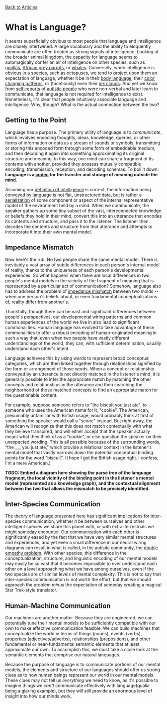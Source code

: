 [Back to Articles](../README.md#articles)


# What is Language?

It seems superficially obvious to most people that language and intelligence
are closely intertwined. A large vocabulary and the ability to eloquently
communicate are often treated as strong signals of intelligence. Looking at
the broader animal kingdom, the capacity for language seems to automagically 
confer an air of intelligence on other species, such as [gorillas], [African
grey parrots], or [whales]. Conversely, when intelligence is obvious in a
species, such as octopuses, we tend to project upon them an expectation of
language, whether it be in their [body language], their [color changing
patterns], or (facetiously) even their [ink clouds]. And yet we know from
[self-reports] of [autistic people] who were non-verbal and later learn to 
communicate, that language is not required for intelligence to exist. 
Nonetheless, it's clear that people intuitively associate language and 
intelligence. Why, though? What is the actual connection between the two?

## Getting to the Point

Language has a purpose. The primary utility of language is to *communicate*, 
which involves encoding thoughts, ideas, knowledge, queries, or other forms 
of information or data as a stream of sounds or symbols, transmitting or
storing this encoded form through some form of embeddable medium, and then
decoding it again into something approximating its original structure and 
meaning. In this way, one mind can share a fragment of its contents with 
another, provided they possess mutually compatible encoding, transmission,
reception, and decoding schemas. To boil it down: **Language is a [codec] 
for the transfer and storage of meaning outside the mind**.

Assuming our [definition of intelligence] is correct, the information
being conveyed by language is not flat, unstructured data, but is rather
a [serialization] of some component or aspect of the internal 
representative model of the environment held by a mind. When we 
communicate, the speaker gathers up some tiny subset of the vast, 
interconnected knowledge or beliefs they hold in their mind, convert this
into an utterance that encodes its contents and structure, and pass 
it to the listener. The listener then decodes the contents and structure
from that utterance and attempts to incorporate it into their own mental
model.

## Impedance Mismatch

Now here's the rub: No two people share the same mental model. There is
inevitably a vast array of subtle differences in each person's internal
model of reality, thanks to the uniqueness of each person's developmental
experiences. So what happens when there are local differences in two 
people's mental models in the vicinity of the fragment of meaning that
is represented by a particular act of communication? Somehow, language
also has to address the problem of [impedance mismatch] between two
minds -- when one person's beliefs about, or even fundamental 
conceptualizations of, reality differ from another's.

Thankfully, though there can be vast and significant differences between
people's perspectives, our developmental wiring patterns and common human 
experiences of the world we live in also lead to significant commonalities.
Human language has evolved to take advantage of these commonalities to offer 
a robust encoding of human-originated meaning in such a way that, even when
two people have vastly different understandings of the world, they can,
with sufficient determination, usually understand each other's intent.

Language achieves this by using words to represent broad conceptual 
categories, which are then linked together through relationships signified 
by the form or arrangement of those words. When a concept or relationship
conveyed by an utterance is not directly matched in the listener's mind,
it is generally possible to infer the appropriate match by matching the
other concepts and relationships in the utterance and then searching the
neighborhood of those matched concepts to find an appropriate match for
the questionable content.

For example, suppose someone refers to "the biscuit you just ate", to 
someone who uses the American name for it, "cookie". The American, 
presumably unfamiliar with British usage, would probably think 
at first of something the speaker would call a "scone" instead. But
right away, the American will recognize that this does not match 
contextually with what they believe transpired, and will either 
accept that the speaker actually meant what they think of as a "cookie", 
or else question the speaker on their unexpected wording. This is all
possible because of the surrounding words, "the ___ you just ate,"
which provide a relational context in the listener's mental model
that vastly narrows down the potential conceptual binding points for 
the word "biscuit". (I hope I got the British usage right. I confess, 
I'm a mere American.)

**TODO: Embed a diagram here showing the parse tree of the language
fragment, the local vicinity of the binding point in the listener's
mental model (represented as a knowledge graph), and the contextual
alignment between the two that allows the mismatch to be precisely
identified.**

## Inter-Species Communication

The theory of language presented here has significant implications
for inter-species communication, whether it be between ourselves
and other intelligent species we share this planet with, or with
extra-terrestrials we might someday encounter. Our communication
with each other is significantly eased by the fact that we have
very similar mental structures and experiences, and yet even a
small difference in our neural wiring diagrams can result in what
is called, in the autistic community, the [double empathy problem].
With other species, this difference in the conceptualization,
structure, and linguistic encoding of our mental models may 
easily be so vast that it becomes impossible to ever understand 
each other on a level approaching what we have among ourselves, 
even if the two species are of similar levels of mental
complexity. This is not to say that inter-species communication
is not worth the effort, but that we should approach the
problem *minus* the expectation of someday creating a magical
Star Trek-style translator. 

## Human-Machine Communication

Our machines are another matter. Because they are engineered,
we can potentially tune their mental models to be sufficiently 
compatible with our own to make effective communication feasible.
We can build machines that conceptualize the world in terms of
things (nouns), events (verbs), properties (adjectives/adverbs), 
relationships (prepositions), and other fundamental or near-fundamental 
semantic elements that at least approximate our own. To accomplish
this, we must take a close look at the semantic elements that
comprise our natural languages.

Because the purpose of language is to communicate portions of our 
mental models, the elements and structure of our languages should 
offer us strong clues as to how human beings represent our world in 
our mental models. These clues may not tell us *everything* we need 
to know, as it's possible to imagine things we *can't* communicate 
effectively with language(qualia being a glaring example), but they 
will still provide an enormous level of insight into how our minds 
work.




[gorillas]: 
https://en.wikipedia.org/wiki/Great_ape_language

[African grey parrots]: 
https://en.wikipedia.org/wiki/Alex_(parrot)

[whales]: 
https://www.nationalgeographic.com/animals/article/scientists-plan-to-use-ai-to-try-to-decode-the-language-of-whales

[body language]:
https://www.newscientist.com/article/2075556-octopuses-resolve-conflicts-with-many-armed-body-language/

[color changing patterns]:
https://qz.com/908695/squid-speak-a-unique-undeciphered-language-using-their-skin/

[ink clouds]: 
http://www.northofreality.com/tales/2016/12/27/octopus-language

[self-reports]:
https://lithub.com/a-first-hand-account-of-severe-autism/

[autistic people]:
https://www.verywellmind.com/should-you-say-person-with-autism-or-autistic-person-5235429#toc-identity-first-vs-person-first-language-and-autism

[codec]:
https://en.wikipedia.org/wiki/Codec

[definition of intelligence]:
AnInformalDefinitionOfIntelligence.md

[serialization]:
https://en.wikipedia.org/wiki/Serialization

[impedance mismatch]:
https://en.wikipedia.org/wiki/Object%E2%80%93relational_impedance_mismatch

[double empathy problem]:
https://www.spectrumnews.org/news/double-empathy-explained/

